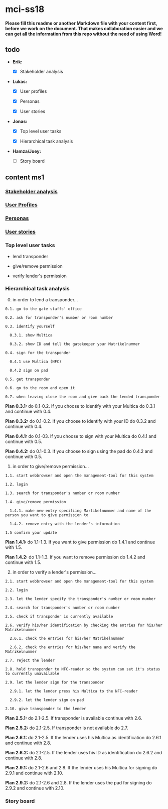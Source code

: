 # mci-ss18

**Please fill this readme or another Markdown file with your content first, 
before we work on the document. That makes collaboration easier and we can 
get all the information from this repo without the need of using Word!**

## todo

- **Erik:** 

  - [x] Stakeholder analysis

- **Lukas:** 

  - [x] User profiles 
  
  - [x] Personas 
  
  - [x] User stories

- **Jonas:** 

  - [x] Top level user tasks 
  
  - [x] Hierarchical task analysis

- **Hamza/Joey:** 

  - [ ] Story board

## content ms1

### [Stakeholder analysis](https://github.com/lulugo19/mci-ss18/blob/master/ms1/Steakholderanalysis.md)

### [User Profiles](https://github.com/lulugo19/mci-ss18/blob/master/ms1/UserProfiles.md)

### [Personas](https://github.com/lulugo19/mci-ss18/blob/master/ms1/Personas.md)

### [User stories](https://github.com/lulugo19/mci-ss18/blob/master/ms1/UserStories.md)

### Top level user tasks

  - lend transponder
  
  - give/remove permission
  
  - verify lender's permission

### Hierarchical task analysis

  0. in order to lend a transponder...
    
    0.1. go to the gate staffs' office
    
    0.2. ask for transponder's number or room number
    
    0.3. identify yourself
    
      0.3.1. show Multica
      
      0.3.2. show ID and tell the gatekeeper your Matrikelnummer
      
    0.4. sign for the transponder
    
      0.4.1 use Multica (NFC)
      
      0.4.2 sign on pad

    0.5. get transponder
    
    0.6. go to the room and open it
    
    0.7. when leaving close the room and give back the lended transponder
  
  **Plan 0.3.1:** do 0.1-0.2. If you choose to identify with your Multica do 0.3.1 and continue with 0.4.
  
  **Plan 0.3.2:** do 0.1-0.2. If you choose to identify with your ID do 0.3.2 and continue with 0.4.
  
  **Plan 0.4.1:** do 0.1-03. If you choose to sign with your Multica do 0.4.1 and continue with 0.5.
  
  **Plan 0.4.2:** do 0.1-0.3. If you choose to sign using the pad do 0.4.2 and continue with 0.5.
  
  1. in order to give/remove permission...
  
    1.1. start webbrowser and open the management-tool for this system
    
    1.2. login
    
    1.3. search for transponder's number or room number
    
    1.4. give/remove permission
    
      1.4.1. make new entry specifiing Martikelnummer and name of the person you want to give permission to
      
      1.4.2. remove entry with the lender's information
      
    1.5 confirm your update
      
  **Plan 1.4.1:** do 1.1-1.3. If you want to give permission do 1.4.1 and continue with 1.5.
  
  **Plan 1.4.2:** do 1.1-1.3. If you want to remove permission do 1.4.2 and continue with 1.5.

  2. in order to verify a lender's permission...
    
    2.1. start webbrowser and open the management-tool for this system
    
    2.2. login
    
    2.3. let the lender specify the transponder's number or room number

    2.4. search for transponder's number or room number

    2.5. check if transponder is currently available

    2.6. verify his/her identification by checking the entries for his/her Matrikelnummer
    
      2.6.1. check the entries for his/her Matrikelnummer
      
      2.6.2. check the entries for his/her name and verify the Matrikelnummer
      
    2.7. reject the lender
    
    2.8. hold transponder to NFC-reader so the system can set it's status to currently unavailable
    
    2.9. let the lender sign for the transponder

      2.9.1. let the lender press his Multica to the NFC-reader

      2.9.2. let the lender sign on pad
      
    2.10. give transponder to the lender
  
  **Plan 2.5.1:** do 2.1-2.5. If transponder is available continue with 2.6.
  
  **Plan 2.5.2:** do 2.1-2.5. If transponder is not available do 2.7.
  
  **Plan 2.6.1:** do 2.1-2.5. If the lender uses his Multica as identification do 2.6.1 and continue with 2.8.
  
  **Plan 2.6.2:** do 2.1-2.5. If the lender uses his ID as identification do 2.6.2 and continue with 2.8.
  
  **Plan 2.9.1:** do 2.1-2.6 and 2.8. If the lender uses his Multica for signing do 2.9.1 and continue with 2.10.
  
  **Plan 2.9.2:** do 2.1-2.6 and 2.8. If the lender uses the pad for signing do 2.9.2 and continue with 2.10.
  
### Story board
